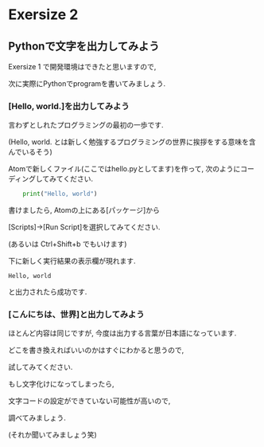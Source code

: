 # Exersize 2

## Pythonで文字を出力してみよう
Exersize 1 で開発環境はできたと思いますので,

次に実際にPythonでprogramを書いてみましょう.

### [Hello, world.]を出力してみよう
言わずとしれたプログラミングの最初の一歩です.

(Hello, world. とは新しく勉強するプログラミングの世界に挨拶をする意味を含んでいるそう)

Atomで新しくファイル(ここではhello.pyとしてます)を作って, 次のようにコーディングしてみてください.

```python:hello.py
	print("Hello, world")
```

書けましたら, Atomの上にある[パッケージ]から

[Scripts]→[Run Script]を選択してみてください.

(あるいは Ctrl+Shift+b でもいけます)

下に新しく実行結果の表示欄が現れます.

`Hello, world`

と出力されたら成功です.


### [こんにちは、世界]と出力してみよう
ほとんど内容は同じですが, 今度は出力する言葉が日本語になっています.

どこを書き換えればいいのかはすぐにわかると思うので,

試してみてください.

もし文字化けになってしまったら, 

文字コードの設定ができていない可能性が高いので,

調べてみましょう.

(それか聞いてみましょう笑)
